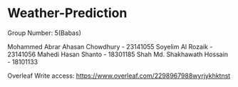 # Weather-Prediction

Group Number:
5(Babas)

Mohammed Abrar Ahasan Chowdhury - 23141055
Soyelim Al Rozaik - 23141056
Mahedi Hasan Shanto - 18301185
Shah Md. Shakhawath Hossain - 18101133

Overleaf Write access:
https://www.overleaf.com/2298967988wyrjykhktnst
